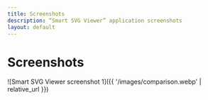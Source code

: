 ```yaml
---
title: Screenshots
description: “Smart SVG Viewer” application screenshots
layout: default
---
```


# Screenshots

![Smart SVG Viewer screenshot 1]({{ '/images/comparison.webp' | relative_url }})
<!-- <img src="/SmartSvgViewer/images/comparison.webp" width="640" height="360"/> -->
